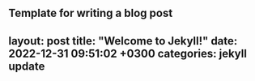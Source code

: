 Template for writing a blog post 
---
layout: post
title:  "Welcome to Jekyll!"
date:   2022-12-31 09:51:02 +0300
categories: jekyll update
--- 

